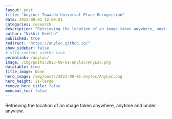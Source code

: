 ```yaml
---
layout: post
title: "AnyLoc: Towards Universal Place Recognition"
date: 2023-08-01 12:00:01
categories: research
description: "Retrieving the location of an image taken anywhere, anytime and under any view using foundation model features."
author: "Nikhil Keetha"
published: true
redirect: "https://anyloc.github.io/"
show_sidebar: false
# slim_content_width: true
permalink: /anyloc/
image: /img/posts/2023-08-01-anyloc/AnyLoc.png
datatable: true
title_image: None
hero_image: /img/posts/2023-08-01-anyloc/AnyLoc.png
hero_height: is-large
remove_hero_title: false
menubar_toc: false
---
```


Retrieving the location of an image taken anywhere, anytime and under anyview.